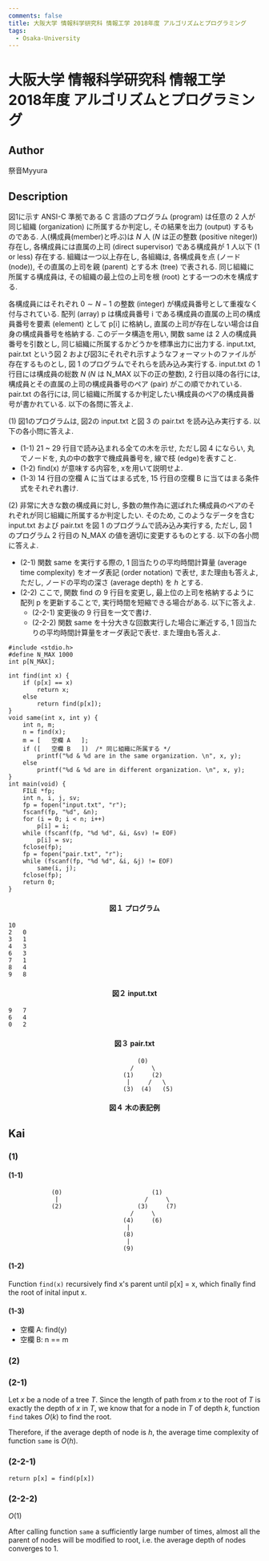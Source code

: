 ```yaml
---
comments: false
title: 大阪大学 情報科学研究科 情報工学 2018年度 アルゴリズムとプログラミング
tags:
  - Osaka-University
---
```

# 大阪大学 情報科学研究科 情報工学 2018年度 アルゴリズムとプログラミング

## **Author**
祭音Myyura

## **Description**
図1に示す ANSI-C 準拠である C 言語のプログラム (program) は任意の 2 人が同じ組織 (organization) に所属するか判定し, その結果を出力 (output) するものである.
人(構成員(member)と呼ぶ)は $N$ 人 ($N$ は正の整数 (positive niteger)) 存在し, 各構成員には直属の上司 (direct supervisor) である構成員が 1 人以下 (1 or less) 存在する.
組織は一つ以上存在し, 各組織は, 各構成員を点 (ノード (node)), その直属の上司を親 (parent) とする木 (tree) で表される.
同じ組織に所属する構成員は, その組織の最上位の上司を根 (root) とする一つの木を構成する.

各構成員にはそれぞれ $0 \sim N-1$ の整数 (integer) が構成員番号として重複なく付与されている.
配列 (array) p は構成員番号 i である構成員の直属の上司の構成員番号を要素 (element) として p\[i\] に格納し, 直属の上司が存在しない場合は自身の構成員番号を格納する.
このデータ構造を用い, 関数 same は 2 人の構成員番号を引数とし, 同じ組織に所属するかどうかを標準出力に出力する.
input.txt, pair.txt という図 2 および図3にそれぞれ示すようなフォーマットのファイルが存在するものとし, 図 1 のプログラムでそれらを読み込み実行する.
input.txt の 1 行目には構成員の総数 $N$ ($N$ は N_MAX 以下の正の整数), 2 行目以降の各行には, 構成員とその直属の上司の構成員番号のペア (pair) がこの順でかれている.
pair.txt の各行には, 同じ組織に所属するか判定したい構成員のペアの構成員番号が書かれている.
以下の各問に答えよ.

(1) 図1のプログラムは, 図2の input.txt と図 3 の pair.txt を読み込み実行する. 以下の各小問に答えよ.

- (1-1) 21 ~ 29 行目で読み込まれる全ての木を示せ, ただし図 4 にならい, 丸でノードを, 丸の中の数字で機成員番号を, 線で枝 (edge)を表すこと.
- (1-2) find(x) が意味する内容を, xを用いて説明せよ.
- (1-3) 14 行目の空欄 A に当てはまる式を, 15 行目の空欄 B に当てはまる条件式をそれぞれ書け.

(2) 非常に大きな数の構成員に対し, 多数の無作為に選ばれた構成員のペアのそれぞれが同じ組織に所属するか判定したい. そのため, このようなデータを含む input.txt および pair.txt を図 1 のプログラムで読み込み実行する, ただし, 図 1 のプログラム 2 行目の N_MAX の値を適切に変更するものとする. 以下の各小問に答えよ.

- (2-1) 関数 same を実行する際の, 1 回当たりの平均時間計算量 (average time complexity) をオーダ表記 (order notation) で表せ, また理由も答えよ, ただし, ノードの平均の深さ (average depth) を $h$ とする.
- (2-2) ここで, 関数 find の 9 行目を変更し, 最上位の上司を格納するように配列 p を更新することで, 実行時間を短縮できる場合がある. 以下に答えよ.
  - (2-2-1) 変更後の 9 行目を一文で書け.
  - (2-2-2) 関数 same を十分大きな回数実行した場合に漸近する, 1 回当たりの平均時間計算量をオーダ表記で表せ. また理由も答えよ.

```text
#include <stdio.h>
#define N_MAX 1000
int p[N_MAX];

int find(int x) {
    if (p[x] == x)
        return x;
    else
        return find(p[x]);
}
void same(int x, int y) {
    int n, m;
    n = find(x);
    m = [   空欄 A   ];
    if ([   空欄 B   ])  /* 同じ組織に所属する */
        printf("%d & %d are in the same organization. \n", x, y);
    else
        printf("%d & %d are in different organization. \n", x, y);
}
int main(void) {
    FILE *fp;
    int n, i, j, sv;
    fp = fopen("input.txt", "r");
    fscanf(fp, "%d", &n);
    for (i = 0; i < n; i++)
        p[i] = i;
    while (fscanf(fp, "%d %d", &i, &sv) != EOF)
        p[i] = sv;
    fclose(fp);
    fp = fopen("pair.txt", "r");
    while (fscanf(fp, "%d %d", &i, &j) != EOF)
        same(i, j);
    fclose(fp);
    return 0;
}
```
#### <center> 図１ プログラム

```text
10
2   0
3   1
4   3
6   3
7   1
8   4
9   8
```
#### <center> 図２ input.txt

```text
9   7
6   4
0   2
```
#### <center> 図３ pair.txt

```text
                                    (0)
                                  /     \
                                (1)     (2)
                                 |     /   \
                                (3)  (4)   (5)
```
#### <center> 図４ 木の表記例 

## **Kai**
### (1)
#### (1-1)
```text
            (0)                         (1)
             |                        /     \
            (2)                     (3)     (7)
                                  /     \
                                (4)     (6)
                                 |
                                (8)
                                 |
                                (9)  
```

#### (1-2)
Function `find(x)` recursively find x's parent until p\[x\] = x, which finally find the root of inital input x.

#### (1-3)

- 空欄 A: find(y)
- 空欄 B: n == m

### (2)
### (2-1)
Let $x$ be a node of a tree $T$. 
Since the length of path from $x$ to the root of $T$ is exactly the depth of $x$ in $T$, we know that for a node in $T$ of depth $k$, function `find` takes $O(k)$ to find the root.

Therefore, if the average depth of node is $h$, the average time complexity of function `same` is $O(h)$.

### (2-2-1)
```text
return p[x] = find(p[x])
```

### (2-2-2)
$O(1)$

After calling function `same` a sufficiently large number of times, almost all the parent of nodes will be modified to root, i.e. the average depth of nodes converges to $1$.